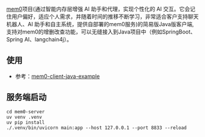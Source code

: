 
[mem0](https://github.com/mem0ai/mem0)项目(通过智能内存层增强 AI 助手和代理，实现个性化的 AI 交互。它会记住用户偏好，适应个人需求，并随着时间的推移不断学习，非常适合客户支持聊天机器人、AI 助手和自主系统，提供自部署的mem0服务)的简易版Java版客户端,支持对mem0的增删改查功能，可以无缝接入到Java项目中（例如SpringBoot、Spring AI、langchain4j）。

## 使用

- 参考：[mem0-client-java-example](https://github.com/NingNing0111/mem0-java/blob/master/mem0-client-java-example/src/test/java/me/pgthinker/AppTest.java)

## 服务端启动

```shell
cd mem0-server
uv venv .venv
uv pip install
./.venv/bin/uvicorn main:app --host 127.0.0.1 --port 8833 --reload
```
